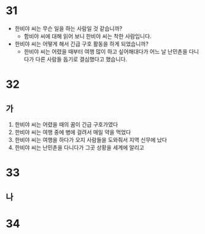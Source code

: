 # 31
* 한비야 씨는 무슨 일을 하는 사람일 것 같습니까?
	* 함비야 씨에 대해 읽어 보니 한비야 씨는 착한 사람입니다.
* 한비야 씨는 어떻게 해서 긴급 구호 활동을 하게 되었습니까?
	* 한비야 씨는 어렸을 때부터 여행 많이 하고 싶어해대다가 어느 날 난민촌을 다니다가 다른 사람들 돕기로 결심했다고 했습니다.
# 32
## 가
1. 한비야 씨는 어렸을 때의 꿈이 긴급 구호가였다
2. 한비야 씨는 여행 중에 병에 걸려서 매일 약을 먹었다
3. 한비야 씨는 여행을 하다가 오지 사람들을 도와줘서 지역 신무에 났다
4. 한비야 씨는 난민촌을 다니다가 그곳 상황을 세계에 알리고
# 33
## 나
# 34